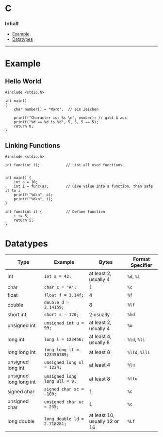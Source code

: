 # C

### Inhalt 
- [Example](#Example)
- [Datatypes](#Datatypes)

---
# Example

## Hello World
```
#include <stdio.h>

int main()
{
    char number[] = "Word";  // ein Zeichen

    printf("Character is: %s \n", number); // gibt A aus
    printf("%d == %d is %d", 5, 5, 5 == 5);
    return 0;
}
```

## Linking Functions
```
#include <stdio.h>

int func(int i);            // List all used functions


int main() {
    int a = 10;
    int i = func(a);        // Give value into a function, then safe it to i
    printf("%d\n", a);
    printf("%d\n", i);
}

int func(int i) {           // Define function
    i += 5;
    return i;
}
```

# Datatypes
| Type                    | Example                        | Bytes                          | Format Specifier         |
|-------------------------|--------------------------------|--------------------------------|--------------------------|
| int                     | `int a = 42;`                 | at least 2, usually 4          | `%d`, `%i`              |
| char                    | `char c = 'A';`               | 1                              | `%c`                    |
| float                   | `float f = 3.14f;`            | 4                              | `%f`                    |
| double                  | `double d = 3.14159;`         | 8                              | `%lf`                   |
| short int               | `short s = 120;`              | 2 usually                      | `%hd`                   |
| unsigned int            | `unsigned int u = 99;`        | at least 2, usually 4          | `%u`                    |
| long int                | `long l = 123456;`            | at least 4, usually 8          | `%ld`, `%li`            |
| long long int           | `long long ll = 123456789;`   | at least 8                     | `%lld`, `%lli`          |
| unsigned long int       | `unsigned long ul = 1234;`    | at least 4                     | `%lu`                   |
| unsigned long long int  | `unsigned long long ull = 9;` | at least 8                     | `%llu`                  |
| signed char             | `signed char sc = -100;`      | 1                              | `%c`                    |
| unsigned char           | `unsigned char uc = 255;`     | 1                              | `%c`                    |
| long double             | `long double ld = 2.718281;`  | at least 10, usually 12 or 16  | `%Lf`                   |
